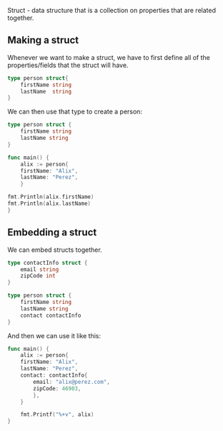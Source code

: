 Struct - data structure that is a collection on properties that are related together.

## Making a struct
Whenever we want to make a struct, we have to first define all of the properties/fields that the struct will have.

```go
type person struct{
	firstName string
	lastName  string
}
```

We can then use that type to create a person:

```go
type person struct {
	firstName string
	lastName string
}

func main() {
	alix := person{
	firstName: "Alix",
	lastName: "Perez",
	}

fmt.Println(alix.firstName)
fmt.Println(alix.lastName)
}
```

## Embedding a struct
We can embed structs together.

```go
type contactInfo struct {
	email string
	zipCode int
}

type person struct {
	firstName string
	lastName string
	contact contactInfo
}
```

And then we can use it like this:
```go
func main() {
	alix := person{
	firstName: "Alix",
	lastName: "Perez",  
	contact: contactInfo{
		email: "alix@perez.com",
		zipCode: 46903,
		},
	}

	fmt.Printf("%+v", alix)
}
```
